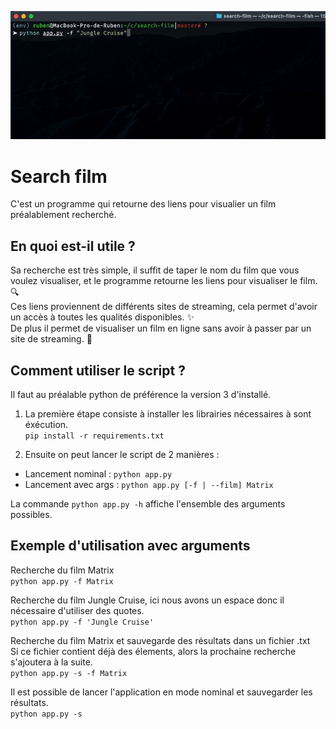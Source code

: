 ![Demo GIF](./assets/demo.gif)
# Search film
C'est un programme qui retourne des liens pour visualier un film préalablement recherché.
## En quoi est-il utile ? 
Sa recherche est très simple, il suffit de taper le nom du film que vous voulez visualiser, et le programme retourne les liens pour visualiser le film. :mag:  
Ces liens proviennent de différents sites de streaming, cela permet d'avoir un accès à toutes les qualités disponibles. :sparkles:  
De plus il permet de visualiser un film en ligne sans avoir à passer par un site de streaming. :eyes:  

## Comment utiliser le script ?
Il faut au préalable python de préférence la version 3 d'installé.  
1) La première étape consiste à installer les librairies nécessaires à sont éxécution.  
`pip install -r requirements.txt`  

2) Ensuite on peut lancer le script de 2 manières :
- Lancement nominal : `python app.py`  
- Lancement avec args : `python app.py [-f | --film] Matrix`  
  
La commande `python app.py -h` affiche l'ensemble des arguments possibles.  
## Exemple d'utilisation avec arguments
Recherche du film Matrix  
`python app.py -f Matrix`  

Recherche du film Jungle Cruise, ici nous avons un espace donc il nécessaire d'utiliser des quotes.  
`python app.py -f 'Jungle Cruise'`

Recherche du film Matrix et sauvegarde des résultats dans un fichier .txt  
Si ce fichier contient déjà des élements, alors la prochaine recherche s'ajoutera à la suite.  
`python app.py -s -f Matrix`  

Il est possible de lancer l'application en mode nominal et sauvegarder les résultats.  
`python app.py -s`  
